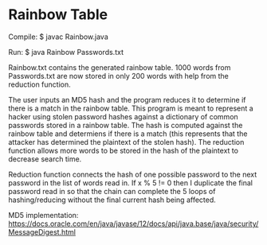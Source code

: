 # Rainbow Table

Compile: $ javac Rainbow.java

Run: $ java Rainbow Passwords.txt

Rainbow.txt contains the generated rainbow table. 1000 words from Passwords.txt are now stored in only 200 words with help from the reduction function.

The user inputs an MD5 hash and the program reduces it to determine if there is a match in the rainbow table. This program is meant to represent a hacker using stolen password hashes against a dictionary of common passwords stored in a rainbow table. The hash is computed against the rainbow table and determiens if there is a match (this represents that the attacker has determined the plaintext of the stolen hash). The reduction function allows more words to be stored in the hash of the plaintext to decrease search time.

Reduction function connects the hash of one possible password to the next password in the list of words read in. If x % 5 != 0 then I duplicate the final password read in so that the chain can complete the 5 loops of hashing/reducing without the final current hash being affected.

MD5 implementation: https://docs.oracle.com/en/java/javase/12/docs/api/java.base/java/security/MessageDigest.html
